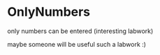 # OnlyNumbers
only numbers can be entered (interesting labwork)

maybe someone will be useful such a labwork :)
